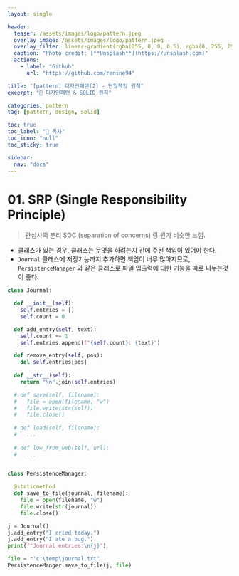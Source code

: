 ```yaml
---
layout: single

header:
  teaser: /assets/images/logo/pattern.jpeg
  overlay_image: /assets/images/logo/pattern.jpeg
  overlay_filter: linear-gradient(rgba(255, 0, 0, 0.5), rgba(0, 255, 255, 0.5))
  caption: "Photo credit: [**Unsplash**](https://unsplash.com)"
  actions:
    - label: "Github"
      url: "https://github.com/renine94"

title: "[pattern] 디자인패턴(2) - 단일책임 원칙"
excerpt: "🚀 디자인패턴 & SOLID 원칙"

categories: pattern
tag: [pattern, design, solid]

toc: true
toc_label: "📕 목차"
toc_icon: "null"
toc_sticky: true

sidebar:
  nav: "docs"
---
```

# 01. SRP (Single Responsibility Principle)
> 관심사의 분리 SOC (separation of concerns) 랑 뭔가 비슷한 느낌.

- 클래스가 있는 경우, 클래스는 무엇을 하려는지 간에 주된 책임이 있어야 한다.
- `Journal` 클래스에 저장기능까지 추가하면 책임이 너무 많아지므로, `PersistenceManager` 와 같은 클래스로 파일 입출력에 대한 기능을 따로 나누는것이 좋다.


```python
class Journal:

  def __init__(self):
    self.entries = []
    self.count = 0

  def add_entry(self, text):
    self.count += 1
    self.entries.append(f"{self.count}: {text}")

  def remove_entry(self, pos):
    del self.entries[pos]
  
  def __str__(self):
    return "\n".join(self.entries)

  # def save(self, filename):
  #   file = open(filename, "w")
  #   file.write(str(self))
  #   file.close()
  
  # def load(self, filename):
  #   ...
  
  # def low_from_web(self, url):
  #   ...


class PersistenceManager:
  
  @staticmethod
  def save_to_file(journal, filename):
    file = open(filename, "w")
    file.write(str(journal))
    file.close()

j = Journal()
j.add_entry("I cried today.")
j.add_entry("I ate a bug.")
print(f"Journal entries:\n{j}")

file = r'c:\temp\journal.txt'
PersistenceManger.save_to_file(j, file)

```
